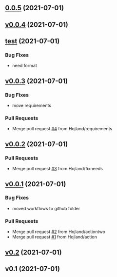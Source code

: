
<a name="0.0.5"></a>
## [0.0.5](https://github.com/hojland/gha-pypi-versions/compare/v0.0.4...0.0.5) (2021-07-01)


<a name="v0.0.4"></a>
## [v0.0.4](https://github.com/hojland/gha-pypi-versions/compare/test...v0.0.4) (2021-07-01)


<a name="test"></a>
## [test](https://github.com/hojland/gha-pypi-versions/compare/v0.0.3...test) (2021-07-01)

### Bug Fixes

* need format


<a name="v0.0.3"></a>
## [v0.0.3](https://github.com/hojland/gha-pypi-versions/compare/v0.0.2...v0.0.3) (2021-07-01)

### Bug Fixes

* move requirements

### Pull Requests

* Merge pull request [#4](https://github.com/hojland/gha-pypi-versions/issues/4) from Hojland/requirements


<a name="v0.0.2"></a>
## [v0.0.2](https://github.com/hojland/gha-pypi-versions/compare/v0.0.1...v0.0.2) (2021-07-01)

### Pull Requests

* Merge pull request [#3](https://github.com/hojland/gha-pypi-versions/issues/3) from Hojland/fixneeds


<a name="v0.0.1"></a>
## [v0.0.1](https://github.com/hojland/gha-pypi-versions/compare/v0.2...v0.0.1) (2021-07-01)

### Bug Fixes

* moved workflows to github folder

### Pull Requests

* Merge pull request [#2](https://github.com/hojland/gha-pypi-versions/issues/2) from Hojland/actiontwo
* Merge pull request [#1](https://github.com/hojland/gha-pypi-versions/issues/1) from Hojland/action


<a name="v0.2"></a>
## [v0.2](https://github.com/hojland/gha-pypi-versions/compare/v0.1...v0.2) (2021-07-01)


<a name="v0.1"></a>
## v0.1 (2021-07-01)
